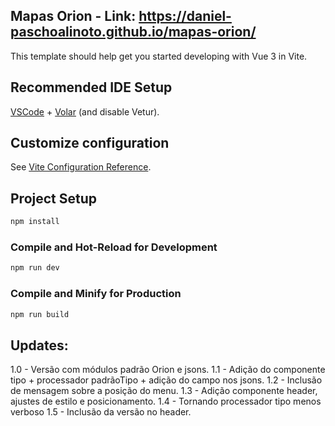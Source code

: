 ## Mapas Orion - Link: https://daniel-paschoalinoto.github.io/mapas-orion/

This template should help get you started developing with Vue 3 in Vite.

## Recommended IDE Setup

[VSCode](https://code.visualstudio.com/) + [Volar](https://marketplace.visualstudio.com/items?itemName=Vue.volar) (and disable Vetur).

## Customize configuration

See [Vite Configuration Reference](https://vite.dev/config/).

## Project Setup

```sh
npm install
```

### Compile and Hot-Reload for Development

```sh
npm run dev
```

### Compile and Minify for Production

```sh
npm run build
```

## Updates:

1.0 - Versão com módulos padrão Orion e jsons.
1.1 - Adição do componente tipo + processador padrãoTipo + adição do campo nos jsons.
1.2 - Inclusão de mensagem sobre a posição do menu.
1.3 - Adição componente header, ajustes de estilo e posicionamento.
1.4 - Tornando processador tipo menos verboso
1.5 - Inclusão da versão no header.
